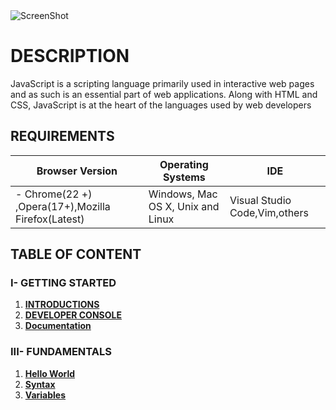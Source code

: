 <img src="https://www.softfluent.fr/wp-content/uploads/2019/10/javascript.png" title="" alt="ScreenShot" data-align="center">

# DESCRIPTION

JavaScript is a scripting language primarily used in interactive web pages and as such is an essential part of web applications. Along with HTML and CSS, JavaScript is at the heart of the languages ​​used by web developers

## REQUIREMENTS

| Browser Version                                    | Operating Systems                 | IDE                           |
| -------------------------------------------------- | --------------------------------- | ----------------------------- |
| - Chrome(22 +) ,Opera(17+),Mozilla Firefox(Latest) | Windows, Mac OS X, Unix and Linux | Visual Studio Code,Vim,others |

## TABLE OF CONTENT

### I- GETTING STARTED

1. **[INTRODUCTIONS]()**
2. [**DEVELOPER CONSOLE**]()
3. **[Documentation]()**

### III- FUNDAMENTALS

1. **[Hello World]()**
2. **[Syntax]()**
3. **[Variables]()**
